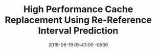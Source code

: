 ---
layout: paper-summary
title:  "High Performance Cache Replacement Using Re-Reference Interval Prediction"
date:   2018-06-19 05:43:00 -0500
categories: paper
paper_title: "High Performance Cache Replacement Using Re-Reference Interval Prediction"
paper_link: https://dl.acm.org/citation.cfm?id=1815971
paper_keyword: RRIP; Cache Replacement; LRU
paper_year: ISCA 2010
rw_set: 
htm_cd: 
htm_cr: 
version_mgmt: 
---
